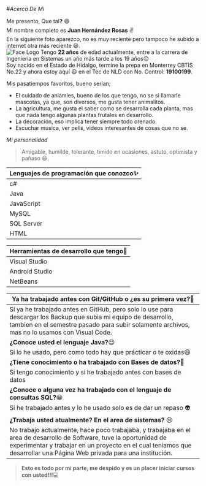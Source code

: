 #*Acerca De Mi*  

Me presento, Que tal:question: :smile:  
Mi nombre completo es **Juan Hernández Rosas** :v:  
En la siguiente foto aparezco, no es muy reciente pero tampoco he subido a internet otra más reciente :satisfied:.  
![Face Logo](https://scontent.fnld1-1.fna.fbcdn.net/v/t39.30808-6/256324536_3384236761806073_738943882944528086_n.jpg?_nc_cat=102&ccb=1-7&_nc_sid=174925&_nc_ohc=ny5MGLQEhecAX8ai5Ce&tn=bjAUuu5bzHhsq0_A&_nc_ht=scontent.fnld1-1.fna&oh=00_AT_tsMdd-l_QRIZGAEyiytikzS5xkDzh_mx_NHvm8o6CpA&oe=630B177D)
Tengo **22 años** de edad actualmente, entre a la carrera de Ingenieria en Sistemas un año más tarde a los 19 años:relieved:  
Soy nacido en el Estado de Hidalgo, termine la prepa en Monterrey CBTIS No.22 y ahora estoy aquí :smiley: en el Tec de NLD con No. Control: **19100199**.  

  Mis pasatiempos favoritos, bueno serían;  
  * El cuidado de aniamles, bueno de los que tengo, no se si llamarle mascotas, ya que, son diversos, me gusta tener animalitos.  
  * La agricultura, me gusta el saber como se desarrolla cada planta, mas que nada tengo algunas plantas frutales en desarrollo.  
  * La decoración, eso implica tener siempre todo orenado.  
  * Escuchar musica, ver pelis, videos interesantes de cosas que no se.  

*Mi personalidad*
>Amigable, humilde, tolerante, timido en ocasiones, astuto, optimista y pañaso :satisfied:.  
   
|__Lenguajes de programación que conozco__:sparkles:|
|---------|
|c#|
|Java|
|JavaScript|
|MySQL|
|SQL Server|
|HTML|
  
|__Herramientas de desarrollo que tengo__:dizzy:|
|------------|
|Visual Studio|
|Android Studio|
|NetBeans|

|__Ya ha trabajado antes con Git/GitHub o ¿es su primera vez?__:star2:|
|---------|
|Si ya he trabajado antes en GitHub, pero solo lo use para descargar los Backup que subia mi equipo de desarrollo, tambien en el semestre pasado para subir solamente archivos, mas no lo usamos con Visual Code.|
|__¿Conoce usted el lenguaje Java?__:wink:|
|Si lo he usado, pero como todo hay que prácticar o te oxidas:smile:|
|__¿Tiene conocimiento o ha trabajado con Bases de datos?__:yellow_heart:|
|Si tengo conocimiento y si he trabajado antes con bases de datos|
|__¿Conoce o alguna vez ha trabajado con el lenguaje de consultas SQL?__:grin:|
|Si he trabajado antes y lo he usado solo es de dar un repaso :alien:|
|__¿Trabaja usted atualmente? En el area de sistemas?__ :cry:|
|No trabajo actualmente, hace poco trabajaba, y trabajaba en el area de desarrollo de Software, tuve la oportunidad de experimentar y trabajar en un proyecto en el cual teniamos que desarrollar una Página Web privada para una institución.|  

>**Esto es todo por mi parte, me despido y es un placer iniciar cursos con usted!!!**:computer: